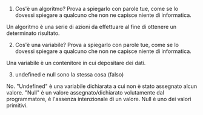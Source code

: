 1. Cos'è un algoritmo? Prova a spiegarlo con parole tue, come se lo dovessi spiegare a qualcuno che non ne capisce niente di informatica.

Un algoritmo è una serie di azioni da effettuare al fine di ottenere un determinato risultato.

2. Cos'è una variabile? Prova a spiegarlo con parole tue, come se lo dovessi spiegare a qualcuno che non ne capisce niente di informatica.

Una variabile è un contenitore in cui depositare dei dati.

3. undefined e null sono la stessa cosa (falso)

No. 
"Undefined" è una variabile dichiarata a cui non è stato assegnato alcun valore.
"Null" è un valore assegnato/dichiarato volutamente dal programmatore, è l'assenza intenzionale di un valore. Null è uno dei valori primitivi.
